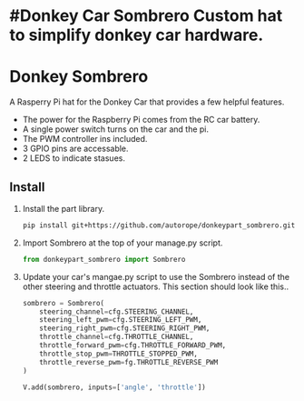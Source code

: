 
#Donkey Car Sombrero 
Custom hat to simplify donkey car hardware. 
=======
# Donkey Sombrero 
A Rasperry Pi hat for the Donkey Car that provides a few helpful features. 

* The power for the Raspberry Pi comes from the RC car battery.
* A single power switch turns on the car and the pi.
* The PWM controller ins included.
* 3 GPIO pins are accessable. 
* 2 LEDS to indicate stasues. 


## Install 
1. Install the part library.
    ```bash
    pip install git+https://github.com/autorope/donkeypart_sombrero.git
    ```

2. Import Sombrero at the top of your manage.py script.
    ```python
    from donkeypart_sombrero import Sombrero
    ```

3. Update your car's mangae.py script to use the Sombrero instead of the 
other steering and throttle actuators. This section should look like this..

    ```python
    sombrero = Sombrero(
        steering_channel=cfg.STEERING_CHANNEL,
        steering_left_pwm=cfg.STEERING_LEFT_PWM,
        steering_right_pwm=cfg.STEERING_RIGHT_PWM,
        throttle_channel=cfg.THROTTLE_CHANNEL,
        throttle_forward_pwm=cfg.THROTTLE_FORWARD_PWM,
        throttle_stop_pwm=THROTTLE_STOPPED_PWM,
        throttle_reverse_pwm=fg.THROTTLE_REVERSE_PWM
    )
    
    V.add(sombrero, inputs=['angle', 'throttle'])
    ```
